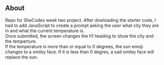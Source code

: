 <h2>About</h2>

Repo for SheCodes week two project. After dowloading the starter code, I had to add JavaScript to 
create a prompt asking the user what city they are in and what the current temperature is. 
<br>Once submitted, the screen changes the h1 heading to show the city and the temperture. 
<br> If the temperature is more than or equal to 0 degrees, the sun emoji changes to a smiley face. If it 
is less than 0 degres, a sad smiley face will replace the sun. 
